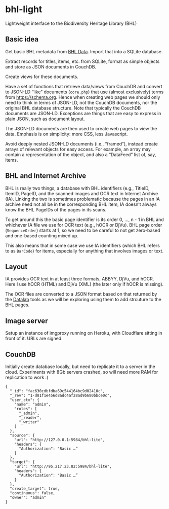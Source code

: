 # bhl-light
Lightweight interface to the Biodiversity Heritage Library (BHL)


## Basic idea

Get basic BHL metadata from [BHL Data](https://www.biodiversitylibrary.org/data/TSV). Import that into a SQLite database.

Extract records for titles, items, etc. from SQLite, format as simple objects and store as JSON documents in CouchDB.

Create views for these documents.

Have a set of functions that retrieve data/views from CouchDB and convert to JSON-LD “like” documents (`core.php`) that use (almost exclusively) terms from https://schema.org. Hence when creating web pages we should only need to think in terms of JSON-LD, not the CouchDB documents, nor the original BHL database structure. Note that typically the CouchDB documents are JSON-LD. Exceptions are things that are easy to express in plain JSON, such as document layout.

The JSON-LD documents are then used to create web pages to view the data. Emphasis is on simplicity: more CSS, less Javascript.

Avoid deeply nested JSON-LD documents (i.e., “framed”), instead create arrays of relevant objects for easy access. For example, an array may contain a representation of the object, and also a “DataFeed” list of, say, items.

## BHL and Internet Archive

BHL is really two things, a database with BHL identifiers (e.g., TitleID, ItemID, PageID, and the scanned images and OCR text in Internet Archive (IA). Linking the two is sometimes problematic because the pages in an IA archive need not all be in the corresponding BHL item, IA doesn’t always know the BHL PageIDs of the pages in its scans.

To get around this the basic page identifier is its order 0, …, n - 1 in BHL and whichever IA file we use for OCR text (e.g., hOCR or DjVu). BHL page order (`SequenceOrder`) starts at 1, so we need to be careful to not get zero-based and one-based counting mixed up.

This also means that in some case we use IA identifiers (which BHL refers to as `BarCode`) for items, especially for anything that involves images or text.

## Layout

IA provides OCR text in at least three formats, ABBYY, DjVu, and hOCR. Here I use hOCR (HTML) and DjVu (XML) (the later only if hOCR is missing).

The OCR files are converted to a JSON format based on that returned by the [Datalab](https://www.datalab.to) tools as we will be exploring using them to add strcuture to the BHL pages.


## Image server

Setup an instance of imgproxy running on Heroku, with Cloudflare sitting in front of it. URLs are signed.

## CouchDB

Initially create database locally, but need to replicate it to a  server in the cloud. Experiments with 8Gb servers crashed, so will need more RAM for replication to work :(

```
{
  "_id": "fac630cdbfdba69c544164bc9d02410c",
  "_rev": "1-d81f1e456d8adc4af28ad9b680bbce0c",
  "user_ctx": {
    "name": "admin",
    "roles": [
      "_admin",
      "_reader",
      "_writer"
    ]
  },
  "source": {
    "url": "http://127.0.0.1:5984/bhl-lite",
    "headers": {
      "Authorization": "Basic …”
    }
  },
  "target": {
    "url": "http://95.217.23.82:5984/bhl-lite",
    "headers": {
      "Authorization": "Basic …”
    }
  },
  "create_target": true,
  "continuous": false,
  "owner": "admin"
}
```

